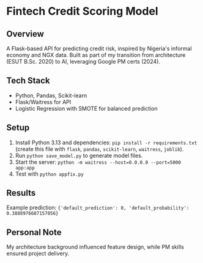 # Fintech Credit Scoring Model

## Overview
A Flask-based API for predicting credit risk, inspired by Nigeria's informal economy and NGX data. Built as part of my transition from architecture (ESUT B.Sc. 2020) to AI, leveraging Google PM certs (2024).

## Tech Stack
- Python, Pandas, Scikit-learn
- Flask/Waitress for API
- Logistic Regression with SMOTE for balanced prediction

## Setup
1. Install Python 3.13 and dependencies: `pip install -r requirements.txt` (create this file with `flask`, `pandas`, `scikit-learn`, `waitress`, `joblib`).
2. Run `python save_model.py` to generate model files.
3. Start the server: `python -m waitress --host=0.0.0.0 --port=5000 app:app`
4. Test with `python appfix.py`

## Results
Example prediction: `{'default_prediction': 0, 'default_probability': 0.3888976687157056}`

## Personal Note
My architecture background influenced feature design, while PM skills ensured project delivery.
